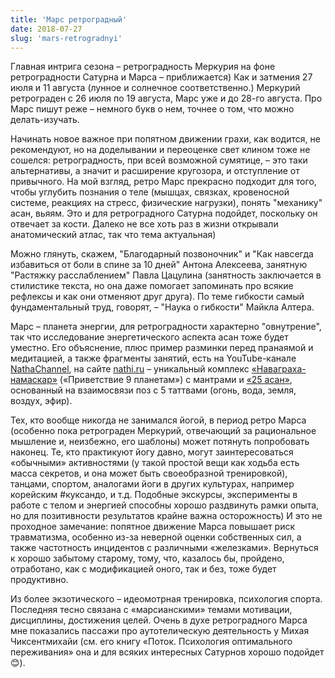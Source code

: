 ```yaml
---
title: 'Марс ретроградный'
date: 2018-07-27
slug: 'mars-retrogradnyi'
---
```


Главная интрига сезона – ретроградность Меркурия на фоне ретроградности Сатурна и Марса – приближается) Как и затмения 27 июля и 11 августа (лунное и солнечное соответственно.) Меркурий ретрограден с 26 июля по 19 августа, Марс уже и до 28-го августа. Про Марс пишут реже – немного букв о нем, точнее о том, что можно делать-изучать.

<!-- more -->
 
Начинать новое важное при попятном движении грахи, как водится, не рекомендуют, но на доделывании и переоценке свет клином тоже не сошелся: ретроградность, при всей возможной сумятице, – это таки альтернативы, а значит и расширение кругозора, и отступление от привычного. На мой взгляд, ретро Марс прекрасно подходит для того, чтобы углубить познания о теле (мышцах, связках, кровеносной системе, реакциях на стресс, физические нагрузки), понять "механику" асан, вьяям. Это и для ретроградного Сатурна подойдет, поскольку он отвечает за кости. Далеко не все хоть раз в жизни открывали анатомический атлас, так что тема актуальная)
 
Можно глянуть, скажем, "Благодарный позвоночник" и "Как навсегда избавиться от боли в спине за 10 дней" Антона Алексеева, занятную "Растяжку расслаблением" Павла Цацулина (занятность заключается в стилистике текста, но она даже помогает запоминать про всякие рефлексы и как они отменяют друг друга). По теме гибкости самый фундаментальный труд, говорят, – "Наука о гибкости" Майкла Алтера.
 
Марс – планета энергии, для ретроградности характерно "овнутрение", так что исследование энергетического аспекта асан тоже будет уместно. Его объяснение, плюс пример разминки перед пранаямой и медитацией, а также фрагменты занятий, есть на YouTube-канале [NathaChannel](https://www.youtube.com/channel/UCHIz9_lbAR5HTX_krZ4Ndbg), на сайте [nathi.ru](http://nathi.ru/) – уникальный комплекс [«Наваграха-намаскар»](http://nathi.ru/practice/navagraha.php) («Приветствие 9 планетам») с мантрами и [«25 асан»](http://nathi.ru/practice/asana/25asanas.php), основанный на взаимосвязи поз с 5 таттвами (огонь, вода, земля, воздух, эфир).
 
Тех, кто вообще никогда не занимался йогой, в период ретро Марса (особенно пока ретрограден Меркурий, отвечающий за рациональное мышление и, неизбежно, его шаблоны) может потянуть попробовать наконец. Те, кто практикуют йогу давно, могут заинтересоваться «обычными» активностями (у такой простой вещи как ходьба есть масса секретов, и она может быть своеобразной тренировкой), танцами, спортом, аналогами йоги в других культурах, например корейским #куксандо, и т.д. Подобные экскурсы, эксперименты в работе с телом и энергией способны хорошо раздвинуть рамки опыта, но для позитивности результатов крайне важна осторожность) И это не проходное замечание: попятное движение Марса повышает риск травматизма, особенно из-за неверной оценки собственных сил, а также частотность инцидентов с различными «железками». Вернуться к хорошо забытому старому, тому, что, казалось бы, пройдено, отработано, как с модификацией оного, так и без, тоже будет продуктивно.
 
Из более экзотического – идеомотрная тренировка, психология спорта. Последняя тесно связана с «марсианскими» темами мотивации, дисциплины, достижения целей. Очень в духе ретроградного Марса мне показались пассажи про аутотелическую деятельность у Михая Чиксентмихайи (см. его книгу «Поток. Психология оптимального переживания» она и для всяких интересных Сатурнов хорошо подойдет 😊).